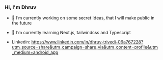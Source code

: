### Hi, I'm Dhruv

<!--
**drvcodenta/drvcodenta** is a ✨ _special_ ✨ repository because its `README.md` (this file) appears on your GitHub profile.
-->

- 🔭 I’m currently working on some secret Ideas, that I will make public in the future
- 🌱 I’m currently learning Next.js, tailwindcss and Typescript

- Linkedin: https://www.linkedin.com/in/dhruv-trivedi-06a767228?utm_source=share&utm_campaign=share_via&utm_content=profile&utm_medium=android_app
